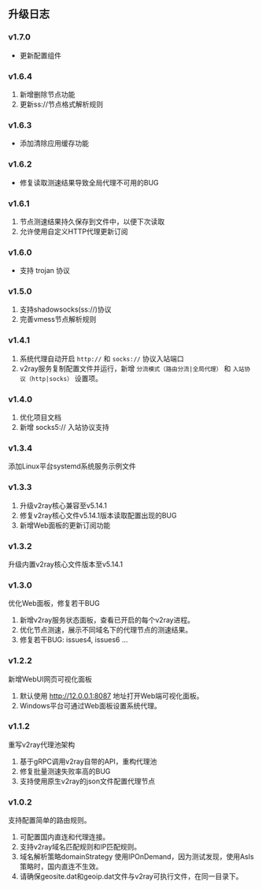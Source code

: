 ## 升级日志

### v1.7.0

- 更新配置组件

### v1.6.4

1. 新增删除节点功能
2. 更新ss://节点格式解析规则

### v1.6.3

- 添加清除应用缓存功能

### v1.6.2

- 修复读取测速结果导致全局代理不可用的BUG

### v1.6.1

1. 节点测速结果持久保存到文件中，以便下次读取
2. 允许使用自定义HTTP代理更新订阅

### v1.6.0

- 支持 trojan 协议

### v1.5.0

1. 支持shadowsocks(ss://)协议
2. 完善vmess节点解析规则

### v1.4.1

1. 系统代理自动开启 `http://` 和 `socks://` 协议入站端口
2. v2ray服务复制配置文件并运行，新增 `分流模式（路由分流|全局代理）` 和 `入站协议（http|socks）` 设置项。

### v1.4.0

1. 优化项目文档
2. 新增 socks5:// 入站协议支持

### v1.3.4

添加Linux平台systemd系统服务示例文件

### v1.3.3

1. 升级v2ray核心兼容至v5.14.1
2. 修复v2ray核心文件v5.14.1版本读取配置出现的BUG
3. 新增Web面板的更新订阅功能

### v1.3.2

升级内置v2ray核心文件版本至v5.14.1

### v1.3.0

优化Web面板，修复若干BUG

1. 新增v2ray服务状态面板，查看已开启的每个v2ray进程。
2. 优化节点测速，展示不同域名下的代理节点的测速结果。
3. 修复若干BUG: issues4, issues6 ...


### v1.2.2

新增WebUI网页可视化面板

1. 默认使用 http://12.0.0.1:8087 地址打开Web端可视化面板。
2. Windows平台可通过Web面板设置系统代理。


### v1.1.2

重写v2ray代理池架构

1. 基于gRPC调用v2ray自带的API，重构代理池
2. 修复批量测速失败率高的BUG
3. 支持使用原生v2ray的json文件配置代理节点


### v1.0.2

支持配置简单的路由规则。

1. 可配置国内直连和代理连接。
2. 支持v2ray域名匹配规则和IP匹配规则。
3. 域名解析策略domainStrategy 使用IPOnDemand，因为测试发现，使用AsIs策略时，国内直连不生效。
4. 请确保geosite.dat和geoip.dat文件与v2ray可执行文件，在同一目录下。